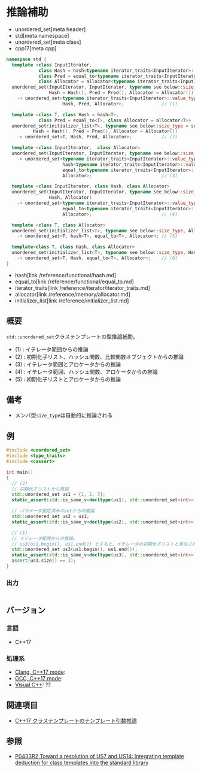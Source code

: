 # 推論補助
* unordered_set[meta header]
* std[meta namespace]
* unordered_set[meta class]
* cpp17[meta cpp]

```cpp
namespace std {
  template <class InputIterator,
            class Hash = hash<typename iterator_traits<InputIterator>::value_type>,
            class Pred = equal_to<typename iterator_traits<InputIterator>::value_type>,
            class Allocator = allocator<typename iterator_traits<InputIterator>::value_type>>
  unordered_set(InputIterator, InputIterator, typename see below::size_type = see below,
                Hash = Hash(), Pred = Pred(), Allocator = Allocator())
    -> unordered_set<typename iterator_traits<InputIterator>::value_type,
                     Hash, Pred, Allocator>;              // (1)

  template <class T, class Hash = hash<T>,
            class Pred = equal_to<T>, class Allocator = allocator<T>>
  unordered_set(initializer_list<T>, typename see below::size_type = see below,
          Hash = Hash(), Pred = Pred(), Allocator = Allocator())
    -> unordered_set<T, Hash, Pred, Allocator>;           // (2)

  template <class InputIterator,  class Allocator>
  unordered_set(InputIterator, InputIterator, typename see below::size_type, Allocator)
    -> unordered_set<typename iterator_traits<InputIterator>::value_type,
                     hash<typename iterator_traits<InputIterator>::value_type>,
                     equal_to<typename iterator_traits<InputIterator>::value_type>,
                     Allocator>;                          // (3)

  template <class InputIterator, class Hash, class Allocator>
  unordered_set(InputIterator, InputIterator, typename see below::size_type,
                Hash, Allocator)
    -> unordered_set<typename iterator_traits<InputIterator>::value_type, Hash,
                     equal_to<typename iterator_traits<InputIterator>::value_type>,
                     Allocator>;                          // (4)

  template <class T, class Allocator>
  unordered_set(initializer_list<T>, typename see below::size_type, Allocator)
    -> unordered_set<T, hash<T>, equal_to<T>, Allocator>; // (5)

  template<class T, class Hash, class Allocator>
  unordered_set(initializer_list<T>, typename see below::size_type, Hash, Allocator)
    -> unordered_set<T, Hash, equal_to<T>, Allocator>;    // (6)
}
```
* hash[link /reference/functional/hash.md]
* equal_to[link /reference/functional/equal_to.md]
* iterator_traits[link /reference/iterator/iterator_traits.md]
* allocator[link /reference/memory/allocator.md]
* initializer_list[link /reference/initializer_list.md]

## 概要
`std::unordered_set`クラステンプレートの型推論補助。

- (1) : イテレータ範囲からの推論
- (2) : 初期化子リスト、ハッシュ関数、比較関数オブジェクトからの推論
- (3) : イテレータ範囲とアロケータからの推論
- (4) : イテレータ範囲、ハッシュ関数、アロケータからの推論
- (5) : 初期化子リストとアロケータからの推論


## 備考
- メンバ型`size_type`は自動的に推論される


## 例
```cpp
#include <unordered_set>
#include <type_traits>
#include <cassert>

int main()
{
  // (2)
  // 初期化子リストから推論
  std::unordered_set us1 = {1, 2, 3};
  static_assert(std::is_same_v<decltype(us1), std::unordered_set<int>>);

  // パラメータ設定済みのsetからの推論
  std::unordered_set us2 = us1;
  static_assert(std::is_same_v<decltype(us2), std::unordered_set<int>>);

  // (1)
  // イテレータ範囲からの推論。
  // us3{us1.begin(), us1.end()} とすると、イテレータの初期化子リストと見なされてしまうので注意
  std::unordered_set us3(us1.begin(), us1.end());
  static_assert(std::is_same_v<decltype(us3), std::unordered_set<int>>);
  assert(us3.size() == 3);
}
```

### 出力
```
```


## バージョン
### 言語
- C++17

### 処理系
- [Clang, C++17 mode](/implementation.md#clang):
- [GCC, C++17 mode](/implementation.md#gcc):
- [Visual C++](/implementation.md#visual_cpp): ??


## 関連項目
- [C++17 クラステンプレートのテンプレート引数推論](/lang/cpp17/type_deduction_for_class_templates.md)


## 参照
- [P0433R2 Toward a resolution of US7 and US14: Integrating template deduction for class templates into the standard library](http://www.open-std.org/jtc1/sc22/wg21/docs/papers/2017/p0433r2.html)


